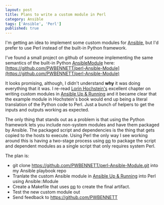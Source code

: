 ```yaml
---
layout: post
title: Plans to write a custom module in Perl
category: Ansible
tags: ['Ansible', 'Perl']
published: true
---
```


I'm getting an idea to implement some custom modules for [Ansible](http://www.ansible.com/), but I'd prefer to use Perl instead of the built-in Python framework.

I've found a small project on github of someone implementing the same semantics of the built-in Python [AnsibleModule](http://docs.ansible.com/ansible/developing_modules.html) here: [https://github.com/PWBENNETT/perl-Ansible-Module](https://github.com/PWBENNETT/perl-Ansible-Module)

It looks promising, although, I didn't understand **why** it was doing everything that it was. I re-read [Lorin Hochstein's](https://twitter.com/lhochstein) excellent chapter on writing custom modules in [Ansible Up & Running](http://www.ansiblebook.com/) and it became clear that the example module in Hochstein's book would end up being a literal translation of the Python code to Perl. Just a bunch of helpers to get the inputs and outputs working as expected.

The only thing that stands out as a problem is that using the Python framework lets you include non-system modules and have them packaged by Ansible. The packaged script and dependencies is the thing that gets copied to the hosts to execute. Using Perl the only way I see working around this is having a two-stage process using [pp](https://metacpan.org/pod/pp) to package the script and dependent modules as a single script that only requires system Perl.

The plan is:
* git clone https://github.com/PWBENNETT/perl-Ansible-Module.git into my Ansible playbook repo
* Tranlate the custom Ansible module in [Ansible Up & Running](http://www.ansiblebook.com/) into Perl using Ansible::Module
* Create a Makefile that uses [pp](https://metacpan.org/pod/pp) to create the final artifact.
* Test the new custom module out
* Send feedback to https://github.com/PWBENNETT
